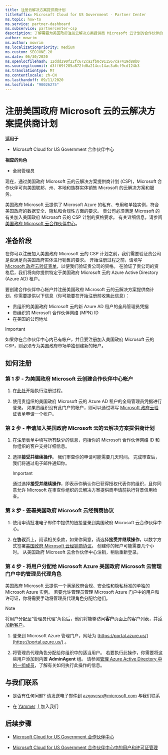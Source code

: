 ```yaml
---
title: 注册云解决方案提供商计划
titleSuffix: Microsoft Cloud for US Government - Partner Center
ms.topic: how-to
ms.service: partner-dashboard
ms.subservice: partnercenter-csp
description: 了解需要为美国政府注册云解决方案提供商 Microsoft 云计划的合作伙伴的 CSP 计划要求。
author: mowrim
ms.author: mowrim
ms.localizationpriority: medium
ms.custom: SEOJUNE.20
ms.date: 06/30/2020
ms.openlocfilehash: 12ddd290f22fc672ca2fb0c911567ca7419d88b0
ms.sourcegitcommit: d3ff69f285a872fd0a214cc14ac3a6cf9cd124b3
ms.translationtype: MT
ms.contentlocale: zh-CN
ms.lasthandoff: 09/11/2020
ms.locfileid: "90026275"
---
```

# <a name="enroll-in-the-cloud-solution-provider-program-for-microsoft-cloud-for-us-government"></a>注册美国政府 Microsoft 云的云解决方案提供商计划

**适用于**

- Microsoft Cloud for US Government 合作伙伴中心

**相应的角色**

- 全局管理员

现在，通过美国政府 Microsoft 云的云解决方案提供商计划 (CSP)，Microsoft 合作伙伴可向美国联邦、州、本地和族群实体销售 Microsoft 的云解决方案和服务。

美国政府 Microsoft 云提供了 Microsoft Azure 的私有、专用和单独实例，符合美国政府的数据安全、隐私和合规性方面的要求。 贵公司必须满足 Microsoft 的有关加入美国政府 Microsoft 云的 CSP 计划的资格要求。 有关详细信息，请参阅[美国政府 Microsoft 云合作伙伴中心](partner-center-for-microsoft-us-govt-cloud.md)。

## <a name="before-you-begin"></a>准备阶段

在你可以注册加入美国政府 Microsoft 云的 CSP 计划之前，我们需要验证贵公司是否满足向美国政府实体进行销售的要求。 开始注册过程之前，请填写 [Microsoft 政府云验证表单](https://azuregov.microsoft.com/csp)，以便我们验证贵公司的资格。 在验证了贵公司的资格后，我们将向你提供特定于美国政府 Microsoft 云的 Azure Active Directory (Azure AD) 租户。  

要创建合作伙伴中心帐户并注册美国政府 Microsoft 云的云解决方案提供商计划，你需要提供以下信息（你可能要在开始注册前收集此信息）：

- 贵组织的美国政府 Microsoft 云的新 Azure AD 租户的全局管理员凭据
- 贵组织的 Microsoft 合作伙伴网络 (MPN) ID
- 在美国的公司地址

> [!IMPORTANT]  
> 如果你在合作伙伴中心内已有帐户，并且要注册加入美国政府 Microsoft 云的 CSP，则必须专为美国政府市场单独创建新的帐户。

## <a name="how-to-enroll"></a>如何注册

### <a name="step-1---create-a-partner-center-account-for-microsoft-cloud-for-us-government"></a>第 1 步 - 为美国政府 Microsoft 云创建合作伙伴中心帐户

1. 在[此处](https://partnercenter.microsoft.com/register/resellerusgjoinnow)开始执行注册过程。

2. 使用贵组织的美国政府 Microsoft 云的 Azure AD 租户的全局管理员凭据进行登录。 如果贵组织没有此门户的帐户，则可以通过填写 [Microsoft 政府云验证表单](https://azuregov.microsoft.com/csp)申请一个帐户。

### <a name="step-2---apply-to-participate-in-the-cloud-solution-provider-program-for-microsoft-cloud-for-us-government"></a>第 2 步 - 申请加入美国政府 Microsoft 云的云解决方案提供商计划

1. 在注册表单中填写所有缺少的信息，包括你的 Microsoft 合作伙伴网络 ID 和你组织的客户支持详细信息。

2. 选择**接受并继续操作**。 我们审查你的申请可能需要几天时间。 完成审查后，我们将通过电子邮件通知你。

   > [!IMPORTANT]
   > 通过选择**接受并继续操作**，即表示你确认你已获得授权代表你的组织，且你同意允许 Microsoft 在审查你组织的云解决方案提供商申请前执行背景信用检查。

### <a name="step-3---sign-the-reseller-agreement-for-microsoft-cloud-for-us-government"></a>第 3 步 - 签署美国政府 Microsoft 云经销商协议

1. 使用申请批准电子邮件中提供的链接登录到美国政府 Microsoft 云合作伙伴中心。

2. 在**协议**页上，阅读相关条款，如果你同意，请选择**接受并继续操作**，以数字方式签署[美国政府 Microsoft 云经销商协议](https://go.microsoft.com/fwlink/p/?linkid=843364)。 创建你的帐户可能需要几个小时。 从美国政府 Microsoft 云合作伙伴中心注销，稍后重新登录。

### <a name="step-4---assign-users-to-the-admin-agent-role-in-the-microsoft-azure-admin-portal-for-microsoft-cloud-for-us-government"></a>第 4 步 - 将用户分配给 Microsoft Azure 美国政府 Microsoft 云管理门户中的管理员代理角色

美国政府 Microsoft 云提供一个满足政府合规、安全性和隐私标准的单独的 Microsoft Azure 实例。 若要允许管理员管理 Microsoft Azure 门户中的用户和许可证，你将需要手动将管理员代理角色分配给他们。

> [!NOTE]
> 将用户分配至“管理员代理”角色后，他们将能够访问**客户**页面上的客户列表，并[添加新客户](add-a-new-customer.md)。

1. 登录到 Microsoft Azure 管理门户，网址为 [https://portal.azure.us/](https://portal.azure.us/) 。

2. 将管理员代理角色分配给你组织中的适当用户。 若要执行此操作，你需要将这些用户添加到内置 **AdminAgent** 组。 请参阅[管理 Azure Active Directory 中的一组成员](https://docs.microsoft.com/azure/active-directory/active-directory-groups-members-azure-portal)，了解有关如何执行此操作的信息。

## <a name="connect-with-us"></a>与我们联系

- 是否有任何问题? 请发送电子邮件到 azgovcsp@microsoft.com 与我们联系

- 在 [Yammer](https://www.yammer.com/cloudpartnercommunity/#/threads/inGroup?type=in_group&feedId=11509777) 上加入我们

## <a name="next-steps"></a>后续步骤

- [Microsoft Cloud for US Government 合作伙伴中心](partner-center-for-microsoft-us-govt-cloud.md)

- [Microsoft Cloud for US Government 合作伙伴中心中的用户和许可证管理](user-management-in-partner-center-for-microsoft-us-govt-cloud.md)
